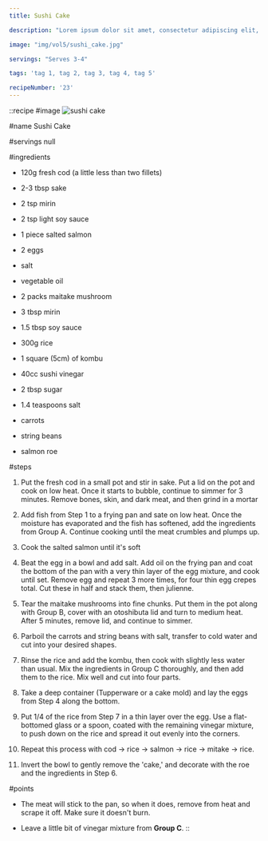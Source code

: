 ```yaml
---
title: Sushi Cake

description: "Lorem ipsum dolor sit amet, consectetur adipiscing elit, sed do eiusmod tempor incididunt ut labore et dolore magna aliqua. Tincidunt eget nullam non nisi est sit amet facilisis."

image: "img/vol5/sushi_cake.jpg"

servings: "Serves 3-4"

tags: 'tag 1, tag 2, tag 3, tag 4, tag 5'

recipeNumber: '23'
---
```


::recipe
#image
![sushi cake](/img/vol5/sushi_cake.jpg)

#name
Sushi Cake

#servings
null

#ingredients
- 120g fresh cod (a little less than two fillets)
- 2-3 tbsp sake

- 2 tsp mirin
- 2 tsp light soy sauce
- 1 piece salted salmon
- 2 eggs
- salt
- vegetable oil
- 2 packs maitake mushroom

- 3 tbsp mirin
- 1.5 tbsp soy sauce
- 300g rice
- 1 square (5cm) of kombu

- 40cc sushi vinegar
- 2 tbsp sugar
- 1.4 teaspoons salt
- carrots
- string beans
- salmon roe
        
#steps
1. Put the fresh cod in a small pot and stir in sake. Put a lid on the pot and cook on low heat. Once it starts to bubble, continue to simmer for 3 minutes. Remove bones, skin, and dark meat, and then grind in a mortar

2. Add fish from Step 1 to a frying pan and sate on low heat. Once the moisture has evaporated and the fish has softened, add the ingredients from Group A. Continue cooking until the meat crumbles and plumps up.

3. Cook the salted salmon until it's soft

4. Beat the egg in a bowl and add salt. Add oil on the frying pan and coat the bottom of the pan with a very thin layer of the egg mixture, and cook until set. Remove egg and repeat 3 more times, for four thin egg crepes total. Cut these in half and stack them, then julienne.

5. Tear the maitake mushrooms into fine chunks. Put them in the pot along with Group B, cover with an otoshibuta lid and turn to medium heat. After 5 minutes, remove lid, and continue to simmer.

6. Parboil the carrots and string beans with salt, transfer to cold water and cut into your desired shapes.

7. Rinse the rice and add the kombu, then cook with slightly less water than usual. Mix the ingredients in Group C thoroughly, and then add them to the rice. Mix well and cut into four parts.

8. Take a deep container (Tupperware or a cake mold) and lay the eggs from Step 4 along the bottom.

9. Put 1/4 of the rice from Step 7 in a thin layer over the egg. Use a flat-bottomed glass or a spoon, coated with the remaining vinegar mixture, to push down on the rice and spread it out evenly into the corners.

10. Repeat this process with cod → rice → salmon → rice → mitake → rice.

11. Invert the bowl to gently remove the 'cake,' and decorate with the roe and the ingredients in Step 6.
            
#points
- The meat will stick to the pan, so when it does, remove from heat and scrape it off. Make sure it doesn't burn.

- Leave a little bit of vinegar mixture from **Group C**.
::